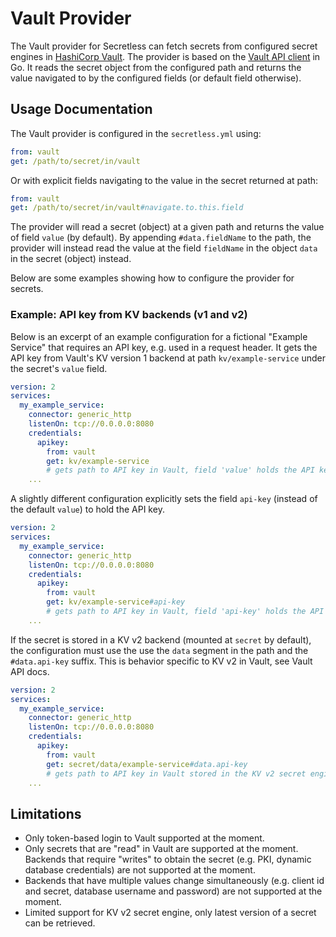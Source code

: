# Vault Provider

The Vault provider for Secretless can fetch secrets from configured secret
engines in [HashiCorp Vault](https://www.vaultproject.io). The provider is based
on the [Vault API client](https://pkg.go.dev/github.com/hashicorp/vault/api) in
Go. It reads the secret object from the configured path and returns the value
navigated to by the configured fields (or default field otherwise).

## Usage Documentation

The Vault provider is configured in the `secretless.yml` using:

```yaml
from: vault
get: /path/to/secret/in/vault
```

Or with explicit fields navigating to the value in the secret returned at path:

```yaml
from: vault
get: /path/to/secret/in/vault#navigate.to.this.field
```

The provider will read a secret (object) at a given path and returns the value
of field `value` (by default). By appending `#data.fieldName` to the path, the
provider will instead read the value at the field `fieldName` in the object
`data` in the secret (object) instead.

Below are some examples showing how to configure the provider for secrets.

### Example: API key from KV backends (v1 and v2)

Below is an excerpt of an example configuration for a fictional "Example
Service" that requires an API key, e.g. used in a request header. It gets the
API key from Vault's KV version 1 backend at path `kv/example-service` under the
secret's `value` field.

```yaml
version: 2
services:
  my_example_service:
    connector: generic_http
    listenOn: tcp://0.0.0.0:8080
    credentials:
      apikey:
        from: vault
        get: kv/example-service
        # gets path to API key in Vault, field 'value' holds the API key
    ...
```

A slightly different configuration explicitly sets the field `api-key` (instead
of the default `value`) to hold the API key.

```yaml
version: 2
services:
  my_example_service:
    connector: generic_http
    listenOn: tcp://0.0.0.0:8080
    credentials:
      apikey:
        from: vault
        get: kv/example-service#api-key
        # gets path to API key in Vault, field 'api-key' holds the API key
    ...
```

If the secret is stored in a KV v2 backend (mounted at `secret` by default), the
configuration must use the use the `data` segment in the path and the
`#data.api-key` suffix. This is behavior specific to KV v2 in Vault, see Vault
API docs.

```yaml
version: 2
services:
  my_example_service:
    connector: generic_http
    listenOn: tcp://0.0.0.0:8080
    credentials:
      apikey:
        from: vault
        get: secret/data/example-service#data.api-key
        # gets path to API key in Vault stored in the KV v2 secret engine
    ...
```

## Limitations

- Only token-based login to Vault supported at the moment.
- Only secrets that are "read" in Vault are supported at the moment. Backends
  that require "writes" to obtain the secret (e.g. PKI, dynamic database
  credentials) are not supported at the moment.
- Backends that have multiple values change simultaneously (e.g. client id and
  secret, database username and password) are not supported at the moment.
- Limited support for KV v2 secret engine, only latest version of a secret can
  be retrieved.

